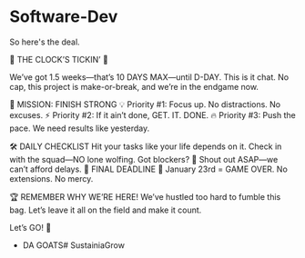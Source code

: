 # Software-Dev

So here's the deal.

🚨 THE CLOCK’S TICKIN’ 🚨 

We’ve got 1.5 weeks—that’s 10 DAYS MAX—until D-DAY. This is it chat. No cap, this project is make-or-break, and we’re in the endgame now.

🎯 MISSION: FINISH STRONG
💡 Priority #1: Focus up. No distractions. No excuses.
⚡ Priority #2: If it ain’t done, GET. IT. DONE.
🔥 Priority #3: Push the pace. We need results like yesterday.

🛠️ DAILY CHECKLIST
Hit your tasks like your life depends on it.
Check in with the squad—NO lone wolfing.
Got blockers? 🚨 Shout out ASAP—we can’t afford delays.
📅 FINAL DEADLINE
📌 January 23rd = GAME OVER. No extensions. No mercy.

🏆 REMEMBER WHY WE’RE HERE!
We’ve hustled too hard to fumble this bag. Let’s leave it all on the field and make it count.

Let’s GO! 🚀
- DA GOATS#   S u s t a i n i a G r o w  
 
